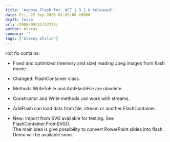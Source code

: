 ```yaml
---
title: 'Aspose.Flash for .NET 1.3.2.0 released!'
date: Fri, 22 Sep 2006 01:05:00 +0000
draft: false
url: /2006/09/22/57275/
author: Alcrus
summary: ''
tags: ['Alexey Zhilin']
---
```


Hot fix contains:  

*   Fixed and optimized (memory and size) reading Jpeg images from flash movie.
*   Changed: FlashContainer class.

*   Methods WriteToFile and AddFlashFile are obsolete.
*   Constructor and Write methods can work with streams.
*   AddFlash can load data from file, stream or another FlashContainer.

*   New: Import from SVG available for testing. See FlashContainer.FromSVG().  
    The main idea is give possibility to convert PowerPoint slides into flash. Demo will be available soon.







